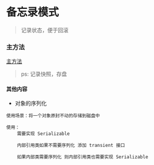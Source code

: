 # 备忘录模式

> 记录状态，便于回滚

### 主方法
[主方法](./code/Main.java)


> ps: 记录快照，存盘

#### 其他内容
- 对象的序列化
```
使用场景：将一个对象原封不动的存储到磁盘中

使用：
    需要实现 Serializable
    
    内部引用类如果不需要序列化 添加 transient 接口
    
    如果内部类需要序列化 则内部引用类也需要实现 Serializable
```